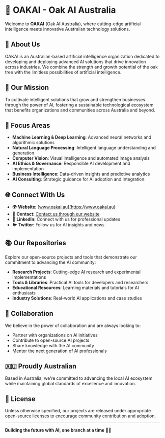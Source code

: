 # 🌳 OAKAI - Oak AI Australia

Welcome to **OAKAI** (Oak AI Australia), where cutting-edge artificial intelligence meets innovative Australian technology solutions.

## 🚀 About Us

OAKAI is an Australian-based artificial intelligence organization dedicated to developing and deploying advanced AI solutions that drive innovation across industries. We combine the strength and growth potential of the oak tree with the limitless possibilities of artificial intelligence.

## 🎯 Our Mission

To cultivate intelligent solutions that grow and strengthen businesses through the power of AI, fostering a sustainable technological ecosystem that benefits organizations and communities across Australia and beyond.

## 🔬 Focus Areas

- **Machine Learning & Deep Learning**: Advanced neural networks and algorithmic solutions
- **Natural Language Processing**: Intelligent language understanding and generation
- **Computer Vision**: Visual intelligence and automated image analysis
- **AI Ethics & Governance**: Responsible AI development and implementation
- **Business Intelligence**: Data-driven insights and predictive analytics
- **AI Consulting**: Strategic guidance for AI adoption and integration

## 🌐 Connect With Us

- 🌍 **Website**: [www.oakai.au](https://www.oakai.au)
- 📧 **Contact**: [Contact us through our website](https://www.oakai.au)
- 💼 **LinkedIn**: Connect with us for professional updates
- 🐦 **Twitter**: Follow us for AI insights and news

## 📚 Our Repositories

Explore our open-source projects and tools that demonstrate our commitment to advancing the AI community:

- **Research Projects**: Cutting-edge AI research and experimental implementations
- **Tools & Libraries**: Practical AI tools for developers and researchers
- **Educational Resources**: Learning materials and tutorials for AI enthusiasts
- **Industry Solutions**: Real-world AI applications and case studies

## 🤝 Collaboration

We believe in the power of collaboration and are always looking to:

- Partner with organizations on AI initiatives
- Contribute to open-source AI projects
- Share knowledge with the AI community
- Mentor the next generation of AI professionals

## 🇦🇺 Proudly Australian

Based in Australia, we're committed to advancing the local AI ecosystem while maintaining global standards of excellence and innovation.

## 📄 License

Unless otherwise specified, our projects are released under appropriate open-source licenses to encourage community contribution and adoption.

---

**Building the future with AI, one branch at a time** 🌿🤖